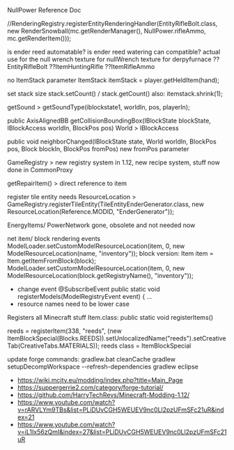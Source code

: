 NullPower Reference Doc

//RenderingRegistry.registerEntityRenderingHandler(EntityRifleBolt.class, new RenderSnowball(mc.getRenderManager(), NullPower.rifleAmmo, mc.getRenderItem()));

is ender reed automatable?
is ender reed watering can compatible?
actual use for the null wrench
texture for nullWrench
texture for derpyfurnace
??EntityRifleBolt
??ItemHuntingRifle
??ItemRifleAmmo

no ItemStack parameter
ItemStack itemStack = player.getHeldItem(hand);

set stack size
stack.setCount() / stack.getCount()
also:
itemstack.shrink(1);

getSound > getSoundType(iblockstate1, worldIn, pos, playerIn);

public AxisAlignedBB getCollisionBoundingBox(IBlockState blockState, IBlockAccess worldIn, BlockPos pos)
World > IBlockAccess

public void neighborChanged(IBlockState state, World worldIn, BlockPos pos, Block blockIn, BlockPos fromPos)
new fromPos parameter

GameRegistry > 
new registry system in 1.12, new recipe system, stuff now done in CommonProxy

getRepairItem() > direct reference to item

register tile entity needs ResourceLocation > GameRegistry.registerTileEntity(TileEntityEnderGenerator.class, new ResourceLocation(Reference.MODID, "EnderGenerator"));

EnergyItems/ PowerNetwork gone, obsolete and not needed now

net item/ block rendering events
ModelLoader.setCustomModelResourceLocation(item, 0, new ModelResourceLocation(name, "inventory"));
block version:
Item item = Item.getItemFromBlock(block);
ModelLoader.setCustomModelResourceLocation(item, 0, new ModelResourceLocation(block.getRegistryName(), "inventory"));
+ change event
@SubscribeEvent
public static void registerModels(ModelRegistryEvent event) { ...
+ resource names need to be lower case

Registers all Minecraft stuff
Item.class: public static void registerItems()

reeds =
registerItem(338, "reeds", (new ItemBlockSpecial(Blocks.REEDS)).setUnlocalizedName("reeds").setCreativeTab(CreativeTabs.MATERIALS));
reeds class = ItemBlockSpecial

update forge commands:
gradlew.bat cleanCache
gradlew setupDecompWorkspace --refresh-dependencies
gradlew eclipse

* https://wiki.mcjty.eu/modding/index.php?title=Main_Page
* https://suppergerrie2.com/category/forge-tutorial/
* https://github.com/HarryTechRevs/Minecraft-Modding-1.12/
* https://www.youtube.com/watch?v=rARVLYm9TBs&list=PLiDUvCGH5WEUEV9nc0Ll2pzUFmSFc21uR&index=21
* https://www.youtube.com/watch?v=iL1Ix56zQmI&index=27&list=PLiDUvCGH5WEUEV9nc0Ll2pzUFmSFc21uR
